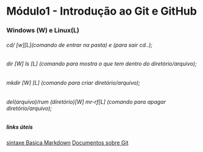 # Módulo1 - Introdução ao Git e GitHub
### Windows (W) e Linux(L)
###### cd/ [w][L](comando de entrar na pasta) e (para sair cd..);
###### dir [W] ls [L] (comando para mostra o que tem dentro do diretório/arquivo);
###### mkdir [W] [L] (comando para criar diretório/arquivo);
###### del(arquivo)/rum (diretório)[W] mr-rf[L] (comando para apagar diretório/arquivo);
##### links úteis 
[sintaxe Basica Markdown](https://www.markdownguide.org/basic-syntax/)
[Documentos sobre Git](https://git-scm.com/doc)
